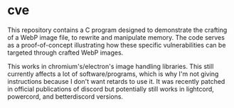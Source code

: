 # cve

This repository contains a C program designed to demonstrate the crafting of a WebP image file, to rewrite and manipulate memory. The code serves as a proof-of-concept illustrating how these specific vulnerabilities can be targeted through crafted WebP images.  


This works in chromium's/electron's image handling libraries. This still currently affects a lot of software/programs, which is why I'm not giving instructions because I don't want retards to use it. It was recently patched in official publications of discord but potentially still works in lightcord, powercord, and betterdiscord versions.
